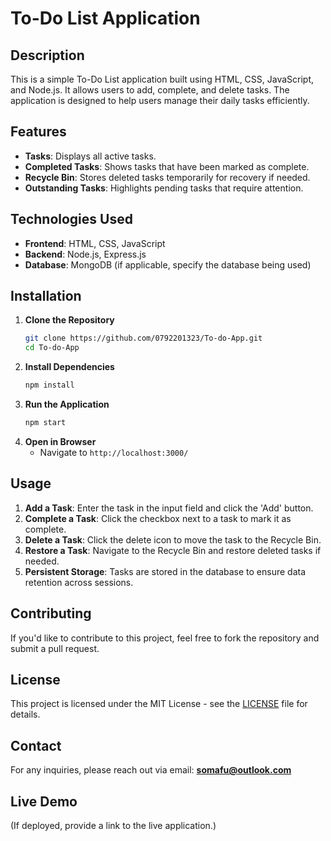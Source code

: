 # To-Do List Application

## Description
This is a simple To-Do List application built using HTML, CSS, JavaScript, and Node.js. It allows users to add, complete, and delete tasks. The application is designed to help users manage their daily tasks efficiently.

## Features
- **Tasks**: Displays all active tasks.
- **Completed Tasks**: Shows tasks that have been marked as complete.
- **Recycle Bin**: Stores deleted tasks temporarily for recovery if needed.
- **Outstanding Tasks**: Highlights pending tasks that require attention.

## Technologies Used
- **Frontend**: HTML, CSS, JavaScript
- **Backend**: Node.js, Express.js
- **Database**: MongoDB (if applicable, specify the database being used)

## Installation
1. **Clone the Repository**
   ```sh
   git clone https://github.com/0792201323/To-do-App.git
   cd To-do-App
   ```
2. **Install Dependencies**
   ```sh
   npm install
   ```
3. **Run the Application**
   ```sh
   npm start
   ```
4. **Open in Browser**
   - Navigate to `http://localhost:3000/`

## Usage
1. **Add a Task**: Enter the task in the input field and click the 'Add' button.
2. **Complete a Task**: Click the checkbox next to a task to mark it as complete.
3. **Delete a Task**: Click the delete icon to move the task to the Recycle Bin.
4. **Restore a Task**: Navigate to the Recycle Bin and restore deleted tasks if needed.
5. **Persistent Storage**: Tasks are stored in the database to ensure data retention across sessions.


## Contributing
If you'd like to contribute to this project, feel free to fork the repository and submit a pull request.

## License
This project is licensed under the MIT License - see the [LICENSE](LICENSE) file for details.

## Contact
For any inquiries, please reach out via email: **somafu@outlook.com**

## Live Demo
(If deployed, provide a link to the live application.)


